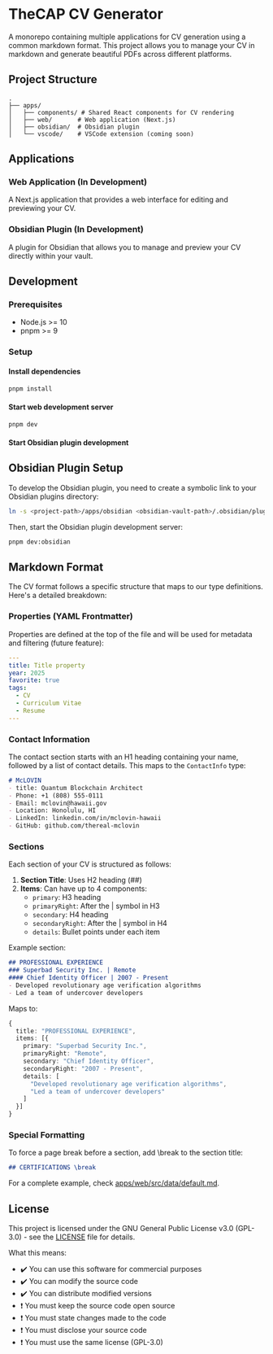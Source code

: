 # TheCAP CV Generator

A monorepo containing multiple applications for CV generation using a common markdown format. This project allows you to manage your CV in markdown and generate beautiful PDFs across different platforms.

## Project Structure 
    .
    ├── apps/
    │   ├── components/ # Shared React components for CV rendering
    │   ├── web/       # Web application (Next.js)
    │   ├── obsidian/  # Obsidian plugin
    │   └── vscode/    # VSCode extension (coming soon)

## Applications

### Web Application (In Development)
A Next.js application that provides a web interface for editing and previewing your CV.

### Obsidian Plugin (In Development)
A plugin for Obsidian that allows you to manage and preview your CV directly within your vault.

## Development

### Prerequisites

- Node.js >= 10
- pnpm >= 9

### Setup

#### Install dependencies
```bash
pnpm install
```

#### Start web development server
```bash
pnpm dev
```

#### Start Obsidian plugin development

## Obsidian Plugin Setup

To develop the Obsidian plugin, you need to create a symbolic link to your Obsidian plugins directory:

```bash
ln -s <project-path>/apps/obsidian <obsidian-vault-path>/.obsidian/plugins/thecap-cv-generator
```

Then, start the Obsidian plugin development server:

```bash
pnpm dev:obsidian
```

## Markdown Format

The CV format follows a specific structure that maps to our type definitions. Here's a detailed breakdown:

### Properties (YAML Frontmatter)

Properties are defined at the top of the file and will be used for metadata and filtering (future feature):

```yaml
---
title: Title property
year: 2025
favorite: true
tags:
  - CV
  - Curriculum Vitae
  - Resume
---
```

### Contact Information

The contact section starts with an H1 heading containing your name, followed by a list of contact details. This maps to the `ContactInfo` type:

```markdown
# McLOVIN
- title: Quantum Blockchain Architect
- Phone: +1 (808) 555-0111
- Email: mclovin@hawaii.gov
- Location: Honolulu, HI
- LinkedIn: linkedin.com/in/mclovin-hawaii
- GitHub: github.com/thereal-mclovin
```

### Sections

Each section of your CV is structured as follows:

1. **Section Title**: Uses H2 heading (##)
2. **Items**: Can have up to 4 components:
   - `primary`: H3 heading
   - `primaryRight`: After the | symbol in H3
   - `secondary`: H4 heading
   - `secondaryRight`: After the | symbol in H4
   - `details`: Bullet points under each item

Example section:

```markdown
## PROFESSIONAL EXPERIENCE
### Superbad Security Inc. | Remote
#### Chief Identity Officer | 2007 - Present
- Developed revolutionary age verification algorithms
- Led a team of undercover developers
```

Maps to:
```typescript
{
  title: "PROFESSIONAL EXPERIENCE",
  items: [{
    primary: "Superbad Security Inc.",
    primaryRight: "Remote",
    secondary: "Chief Identity Officer",
    secondaryRight: "2007 - Present",
    details: [
      "Developed revolutionary age verification algorithms",
      "Led a team of undercover developers"
    ]
  }]
}
```

### Special Formatting

To force a page break before a section, add \break to the section title:

```markdown
## CERTIFICATIONS \break
```

For a complete example, check [apps/web/src/data/default.md](apps/web/src/data/default.md).

## License

This project is licensed under the GNU General Public License v3.0 (GPL-3.0) - see the [LICENSE](LICENSE) file for details.

What this means:
- ✔️ You can use this software for commercial purposes
- ✔️ You can modify the source code
- ✔️ You can distribute modified versions
- ❗ You must keep the source code open source
- ❗ You must state changes made to the code
- ❗ You must disclose your source code
- ❗ You must use the same license (GPL-3.0)
